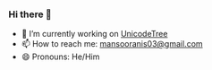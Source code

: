 ### Hi there 👋
- 🔭 I’m currently working on <a href = "https://github.com/orgs/UnicodeTree/dashboard" >UnicodeTree </a>
- 📫 How to reach me: mansooranis03@gmail.com
- 😄 Pronouns: He/Him
<!--
**mansooranis/mansooranis** is a ✨ _special_ ✨ repository because its `README.md` (this file) appears on your GitHub profile.

Here are some ideas to get you started:

- 🔭 I’m currently working on ...
- 🌱 I’m currently learning ...
- 👯 I’m looking to collaborate on ...
- 🤔 I’m looking for help with ...
- 💬 Ask me about ...
- 📫 How to reach me: ...
- 😄 Pronouns: ...
- ⚡ Fun fact: ...
-->
